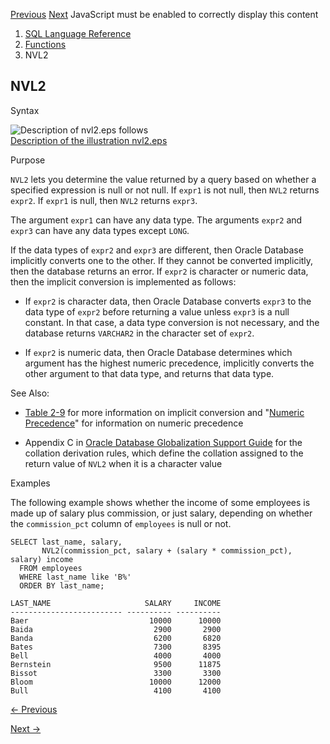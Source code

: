 [Previous](NVL.md) [Next](ORA_DM_PARTITION_NAME.md) JavaScript must be
enabled to correctly display this content

  1. [SQL Language Reference ](index.md)
  2. [Functions](Functions.md)
  3. NVL2 

## NVL2

Syntax

![Description of nvl2.eps
follows](https://docs.oracle.com/en/database/oracle/oracle-database/23/sqlrf/img/nvl2.gif)  
[Description of the illustration nvl2.eps](img_text/nvl2.md)

Purpose

`NVL2` lets you determine the value returned by a query based on whether a
specified expression is null or not null. If `expr1` is not null, then `NVL2`
returns `expr2`. If `expr1` is null, then `NVL2` returns `expr3`.

The argument `expr1` can have any data type. The arguments `expr2` and `expr3`
can have any data types except `LONG`.

If the data types of `expr2` and `expr3` are different, then Oracle Database
implicitly converts one to the other. If they cannot be converted implicitly,
then the database returns an error. If `expr2` is character or numeric data,
then the implicit conversion is implemented as follows:

  * If `expr2` is character data, then Oracle Database converts `expr3` to the data type of `expr2` before returning a value unless `expr3` is a null constant. In that case, a data type conversion is not necessary, and the database returns `VARCHAR2` in the character set of `expr2`. 

  * If `expr2` is numeric data, then Oracle Database determines which argument has the highest numeric precedence, implicitly converts the other argument to that data type, and returns that data type. 

See Also:

  * [Table 2-9](Data-Type-Comparison-Rules.md#GUID-98BE3A78-6E33-4181-B5CB-D96FD9DC1694__G195937 "An X in a cell indicates implicit conversion of the data types") for more information on implicit conversion and "[Numeric Precedence](Data-Types.md#GUID-4C0B65DB-E751-4957-A1ED-5044BAFA7812)" for information on numeric precedence 

  * Appendix C in [Oracle Database Globalization Support Guide](/pls/topic/lookup?ctx=en/database/oracle/oracle-database/23/sqlrf&id=NLSPG-GUID-AFCE41ED-775B-4A00-AF38-C436776AE0C5) for the collation derivation rules, which define the collation assigned to the return value of `NVL2` when it is a character value 

Examples

The following example shows whether the income of some employees is made up of
salary plus commission, or just salary, depending on whether the
`commission_pct` column of `employees` is null or not.

    
    
    SELECT last_name, salary,
           NVL2(commission_pct, salary + (salary * commission_pct), salary) income
      FROM employees
      WHERE last_name like 'B%'
      ORDER BY last_name;
    
    LAST_NAME                     SALARY     INCOME
    ------------------------- ---------- ----------
    Baer                           10000      10000
    Baida                           2900       2900
    Banda                           6200       6820
    Bates                           7300       8395
    Bell                            4000       4000
    Bernstein                       9500      11875
    Bissot                          3300       3300
    Bloom                          10000      12000
    Bull                            4100       4100


[← Previous](NVL.md)

[Next →](ORA_DM_PARTITION_NAME.md)
